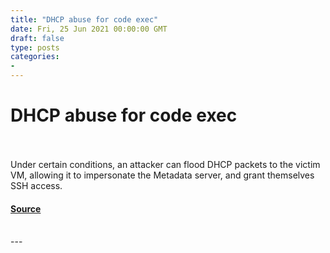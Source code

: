 ```yaml
---
title: "DHCP abuse for code exec"
date: Fri, 25 Jun 2021 00:00:00 GMT
draft: false
type: posts
categories: 
- 
---
```

# DHCP abuse for code exec

<br/>

<br/>
Under certain conditions, an attacker can flood DHCP packets to the victim VM, allowing it to impersonate the Metadata server, and grant themselves SSH access.

#### [Source](https://www.cloudvulndb.org/dhcp-abuse-code-exec)

<br/>
---
